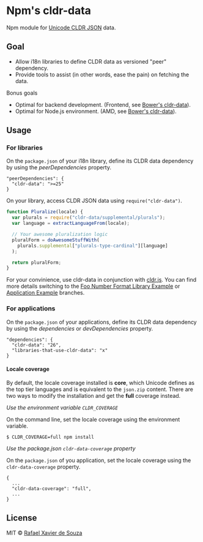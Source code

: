 # Npm's cldr-data

Npm module for [Unicode CLDR JSON][] data.

[Unicode CLDR JSON]: http://cldr.unicode.org/index/cldr-spec/json

## Goal

- Allow i18n libraries to define CLDR data as versioned "peer" dependency.
- Provide tools to assist (in other words, ease the pain) on fetching the data.

Bonus goals

- Optimal for backend development. (Frontend, see [Bower's cldr-data][]).
- Optimal for Node.js environment. (AMD, see [Bower's cldr-data][]).

[Bower's cldr-data]: https://github.com/rxaviers/cldr-data-bower

## Usage

### For libraries

On the `package.json` of your i18n library, define its CLDR data dependency by
using the *peerDependencies* property.

    "peerDependencies": {
      "cldr-data": ">=25"
    }

On your library, access CLDR JSON data using `require("cldr-data")`.

```javascript
function Pluralize(locale) {
  var plurals = require("cldr-data/supplemental/plurals");
  var language = extractLanguageFrom(locale);

  // Your awesome pluralization logic
  pluralForm = doAwesomeStuffWith(
    plurals.supplemental["plurals-type-cardinal"][language]
  );

  return pluralForm;
}
```

For your convinience, use cldr-data in conjunction with [cldr.js][]. You can
find more details switching to the [Foo Number Format Library Example][] or
[Application Example][] branches.

[Foo Number Format Library Example]: https://github.com/rxaviers/cldr-data-npm/tree/example-library-foo
[Application Example]: https://github.com/rxaviers/cldr-data-npm/tree/example-application
[cldr.js]: https://github.com/rxaviers/cldrjs

### For applications

On the `package.json` of your applications, define its CLDR data dependency by
using the *dependencies* or *devDependencies* property.

    "dependencies": {
      "cldr-data": "26",
      "libraries-that-use-cldr-data": "x"
    }

#### Locale coverage

By default, the locale coverage installed is **core**, which Unicode defines as
the top tier languages and is equivalent to the `json.zip` content. There are
two ways to modify the installation and get the **full** coverage instead.

*Use the environment variable `CLDR_COVERAGE`*

On the command line, set the locale coverage using the environment variable.

```
$ CLDR_COVERAGE=full npm install
```

*Use the package.json `cldr-data-coverage` property*

On the `package.json` of you application, set the locale coverage using the
`cldr-data-coverage` property.

```
{
  ...
  "cldr-data-coverage": "full",
  ...
}
```

## License

MIT © [Rafael Xavier de Souza](http://rafael.xavier.blog.br)
